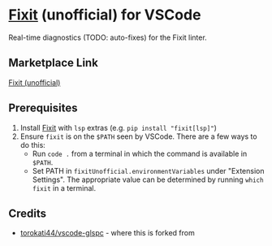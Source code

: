 # [Fixit](https://github.com/Instagram/Fixit) (unofficial) for VSCode

Real-time diagnostics (TODO: auto-fixes) for the Fixit linter.

## Marketplace Link

[Fixit (unofficial)](https://marketplace.visualstudio.com/items?itemName=llllvvuu.fixit-unofficial)


## Prerequisites

1. Install [Fixit](https://github.com/Instagram/Fixit) with `lsp` extras (e.g. `pip install "fixit[lsp]"`)
2. Ensure `fixit` is on the `$PATH` seen by VSCode. There are a few ways to do this:
    - Run `code .` from a terminal in which the command is available in `$PATH`.
    - Set PATH in `fixitUnofficial.environmentVariables` under "Extension Settings". The appropriate value can be determined by running `which fixit` in a terminal.

## Credits

- [torokati44/vscode-glspc](https://gitlab.com/torokati44/vscode-glspc) - where this is forked from
